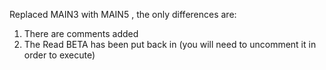 Replaced MAIN3 with MAIN5 , the only differences are:
1. There are comments added
2. The Read BETA has been put back in (you will need to uncomment it in order to execute)
